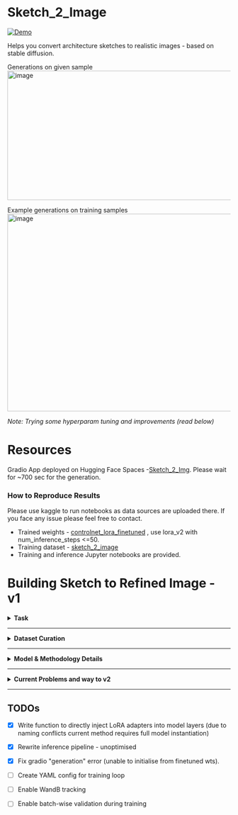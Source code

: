 # Sketch_2_Image

[![Demo](https://img.shields.io/badge/🤗%20Hugging%20Face%20Space-Sketch2Img-blue)](https://huggingface.co/spaces/pilotj/sketch_2_img)




Helps you convert architecture sketches to realistic images - based on stable diffusion.

Generations on given sample
<img width="985" height="292" alt="image" src="https://github.com/user-attachments/assets/10683e32-b99c-460b-be64-a56bbc657949" />


Example generations on training samples
<img width="865" height="446" alt="image" src="https://github.com/user-attachments/assets/3af0a04d-f6c2-4703-a420-ef6d0bb26af3" />

_Note: Trying some hyperparam tuning and improvements (read below)_


# Resources
Gradio App deployed on Hugging Face Spaces -[Sketch_2_Img](https://huggingface.co/spaces/pilotj/sketch_2_img). Please wait for ~700 sec for the generation.




### How to Reproduce Results
Please use kaggle to run notebooks as data sources are uploaded there. If you face any issue please feel free to contact.
- Trained weights - [controlnet_lora_finetuned](https://www.kaggle.com/datasets/mldtype/lora-weights-full) , use lora_v2 with num_inference_steps <=50.
- Training dataset  - [sketch_2_image](https://www.kaggle.com/datasets/mldtype/sketch-2-image-dataset)
- Training and inference Jupyter notebooks are provided.  

# Building Sketch to Refined Image - v1

<details>
<summary><strong>Task</strong></summary>

Develop, fine-tune, or strategically prompt a small AI model that transforms a predefined hand-drawn building sketch into a refined, structurally consistent image. 

</details>

---

<details>
<summary><strong>Dataset Curation</strong></summary>

Before creating the dataset, I defined a set of requirements to ensure coverage of both structural and stylistic diversity. These requirements were:

- Inclusion of different architectural styles of varying proportions — Modern, Neoclassical, Gothic, American, and Rural  
- Diversity in camera angles/points of view — right, left, and center perspectives.  
- Representation of different materials and, if possible, colors — concrete, steel, brick, stone, glass, and wood.  
- Samples of houses with both angular and flat roofs.  
- Inclusion of some curved structures to avoid overfitting toward straight edges.  
- Examples of glass structures with reflection and transparency to help the model identify glass windows under natural light.  

Based on these requirements, I collected a total of 35 images, sourced partly from the internet and partly from the [Kaggle architecture dataset](https://www.kaggle.com/datasets/wwymak/architecture-dataset). These were colored images of real structures. Initially, I explored whether any construction sketch datasets existed. Although I found one paper on similar work ([Using structure-aware diffusion model to generate renderings of school buildings](https://arxiv.org/pdf/2503.03090)), the dataset was not available, and most publicly available sketch datasets contained only plain outlines. In contrast, architectural diagrams are much more regular and complex in their drawing.  

To address this, I used ChatGPT to generate sketches from the collected real images. 
Each sketch was paired with a small guiding prompt following the syntax: `{structure} of {color} made of {material}`

These prompts were manually created to enforce specific features during generation. Some images were left without prompts to test performance without conditioning. I performed sampling on both prompt-free and prompt-based generation and found that text conditioning worked significantly better in our case.  

For v1, no augmentations were applied apart from these text prompts. I experimented with BLIP2 and Flamingo for automated image captioning to generate such guidance prompts, but their performance was poor, so manual creation was preferred.

</details>

---

<details>
<summary><strong>Model & Methodology Details</strong></summary>

*Method described here is v1 due to time and compute constraints. Possible extensions and better approaches are also discussed.*

As a baseline, Stable Diffusion was tested both with and without text conditioning. In these trials, many outputs degenerated into random noise, while a few managed to produce basic outlines with some color. However, these results proved to be highly sensitive to the specific prompt used.

Our objective is to perform inpainting as well as capture structure details. Since structural consistency is a need, I chose to go with ControlNet (Canny Edge version). ControlNet takes as input the edge map of a provided image and generates a realistic colored image. In our case, the base version of ControlNet could just produce outlines — this is because architecture sketches have multiple pencil strokes and shades to capture not only the structure but also depth and exposure to the light source. Edge maps are mostly binary and have almost no explicit indication of depth or natural light (pixel intensity sometimes captures light information). Due to compute constraints, I chose to go with a 300M parameter base model of ControlNet. I created a custom dataset of 35 images with guiding prompts. I used LoRA to finetune the model.

**Challenge** — Initially I started with Hugging Face's diffusers library to use LoRA; however, a lot of their functions are now deprecated (documentation not updated) and some are under upgradation (discovered this by reading their source code). For ControlNet from a custom checkpoint, there was no direct method — hence I decided to implement custom LoRA and generation pipeline. MSE was used as a loss. 

**Setups tried** —  
- LoRA with rank 4 (weak details) — 40M params  
- LoRA with rank 256 (most cost effective) — 60M params  
- LoRA with rank 512 (most detailed) — 90M params  

It was seen that text conditioning hugely improves generation quality. So the final training happens for `{sketch, prompt}` pairs. We use small prompts with a semi defined structure as discussed above. Best model was decided among a set of models with low loss and good visually aligned generation of provided validation images.

**Improvement Suggested (WIP)** — I have not explicitly enforced number of windows or structural regularity as a condition. One way around this is to generate  edge maps, count the number of rectangles — on target image and generation. A new regularisation term can be added to the loss: `LPIPS(edge_map_tg, edge_map_gen) + K * abs(#rect_tg - #rect_gen)`
where `K` will be a hyper parameter (~0.1). The number of rectangles is directly correlated to the number of windows and to structure as well, hence should improve generation. However, this is highly dependent on the algorithm to count rectangles as for structures made of stone/brick, the number of rectangles will be very large. Hence, a small value of `K` is suggested.

---

### Training Setup

| **Parameter**              | **Details** |
|----------------------------|-------------|
| **Compute**                | Kaggle P100 GPU |
| **Base Models**            | Hugging Face Diffusers (pretrained models) |
| **Frameworks**             | PyTorch (custom DataLoader and LoRA implementation) |
| **Dataset Size (training)**| 32 samples |
| **Batch Size**              | 4 |
| **Total Epochs**            | 250 (early stopped at ~200) |
| **Learning Rate Schedule and Optimiser** | Cosine, AdamW |
| **Initial Learning Rate**   | 5 × 10⁻⁵ |
| **LoRA Rank**               | 512 |

</details>

---

<details><summary><strong>Current Problems and way to v2</strong></summary>

1. **Sensitivity to `num_inference_steps`** : Generation quality and consistency vary significantly across image categories. Emperical observation - It is related to sketch qualtiy and complexity. Unpredictable behavior makes it difficult to generalize the number of steps needed.

2.  **Poor performance without guidance prompt** : Model relies heavily on guidance prompts. Indicates the need for a larger and more diverse training dataset.

3. **Sketch background introduces noise** : Background elements degrade model understanding of the core sketch. This impacts both generation quality and training signal.

### Proposed Way Forward

1. **Remove sketch background** before feeding into the model.
2. **Incorporate edge loss** term during training to enforce structural alignment.
3. **Use ResNet to encode sketch + edge map**
   - Feed both sketch and its edge map through ResNet layers (multi - controlNet)
   - Finetune first few ResNet layers alongside LoRA.
4. **Introduce material-based color/texture maps**
   - Fixed set of maps based on material and texture. Will be fused with initial input. Provide richer guidance for surface properties.
5. **Use multiple randomized prompts per training sample**
   - Replaces current fixed prompts.
   - Reduces overfitting to specific prompt wording.
   - Encourages the model to learn from image maps (e.g., edges, texture) rather than relying heavily on text.
6. **Evaluate model using LPIPS**

</details>

---
## TODOs

- [x] Write function to directly inject LoRA adapters into model layers (due to naming conflicts current method requires full model instantiation)
- [x] Rewrite inference pipeline - unoptimised
- [X] Fix gradio "generation" error (unable to initialise from finetuned wts).
- [ ] Create YAML config for training loop
- [ ] Enable WandB tracking
- [ ] Enable batch-wise validation during training




